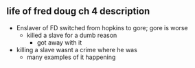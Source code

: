 ## life of fred doug ch 4 description
- Enslaver of FD switched from hopkins to gore; gore is worse
  - killed a slave for a dumb reason
    - got away with it
- killing a slave wasnt a crime where he was 
  - many examples of it happening